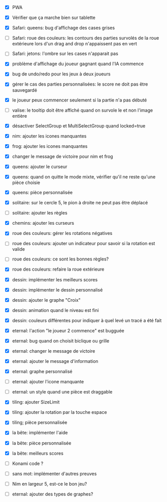 - [x] PWA
- [x] Vérifier que ça marche bien sur tablette
- [x] Safari: queens: bug d'affichage des cases grises
- [ ] Safari: roue des couleurs: les contours des parties survolés de
       la roue extérieure lors d'un drag and drop n'appaissent pas en vert 
- [ ] Safari: jetons: l'ombre sur les cases n'apparait pas
- [x] problème d'affichage du joueur gagnant quand l'IA commence
- [x] bug de undo/redo pour les jeux à deux joueurs
- [x] gérer le cas des parties personnalisées: le score ne doit pas être sauvegardé
- [x] le joueur peux commencer seulement si la partie n'a pas débuté
- [ ] valise: le tooltip doit être affiché quand on survole le <a> et non l'image entière
- [x] désactiver SelectGroup et MultiSelectGroup quand locked=true
- [x] nim: ajouter les icones manquantes
- [x] frog: ajouter les icones manquantes
- [x] changer le message de victoire pour nim et frog
- [x] queens: ajouter le curseur
- [x] queens: quand on quitte le mode mixte, vérifier qu'il ne reste qu'une pièce choisie
- [x] queens: pièce personnalisée
- [x] solitaire: sur le cercle 5, le pion à droite ne peut pas être déplacé 
- [ ] solitaire: ajouter les règles
- [x] chemins: ajouter les curseurs
- [x] roue des couleurs: gérer les rotations négatives
- [ ] roue des couleurs: ajouter un indicateur pour savoir si la rotation est valide
- [ ] roue des couleurs: ce sont les bonnes règles?
- [x] roue des couleurs: refaire la roue extérieure
- [x] dessin: implémenter les meilleurs scores
- [x] dessin: implémenter le dessin personnalisé
- [x] dessin: ajouter le graphe "Croix"
- [x] dessin: animation quand le niveau est fini
- [x] dessin: couleurs différentes pour indiquer à quel levé un tracé a été fait
- [x] eternal: l'action "le joueur 2 commence" est bugguée
- [x] eternal: bug quand on choisit biclique ou grille
- [x] eternal: changer le message de victoire
- [x] eternal: ajouter le message d'information
- [x] eternal: graphe personnalisé
- [ ] eternal: ajouter l'icone manquante
- [ ] eternal: un style quand une pièce est draggable
- [x] tiling: ajouter SizeLimit
- [x] tiling: ajouter la rotation par la touche espace
- [x] tiling; pièce personnalisée
- [x] la bête: implémenter l'aide
- [x] la bête: pièce personnalisée
- [x] la bête: meilleurs scores

- [ ] Konami code ?
- [ ] sans mot: implémenter d'autres preuves
- [ ] Nim en largeur 5, est-ce le bon jeu?
- [ ] eternal: ajouter des types de graphes?